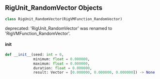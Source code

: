 ## RigUnit_RandomVector Objects

```python
class RigUnit_RandomVector(RigVMFunction_RandomVector)
```

deprecated: 'RigUnit_RandomVector' was renamed to 'RigVMFunction_RandomVector'.

<a id="unreal.RigUnit_RandomVector.__init__"></a>

#### __init__

```python
def __init__(seed: int = 0,
             minimum: float = 0.000000,
             maximum: float = 0.000000,
             duration: float = 0.000000,
             result: Vector = [0.000000, 0.000000, 0.000000]) -> None
```

<a id="unreal.RigVMMirrorSettings"></a>
